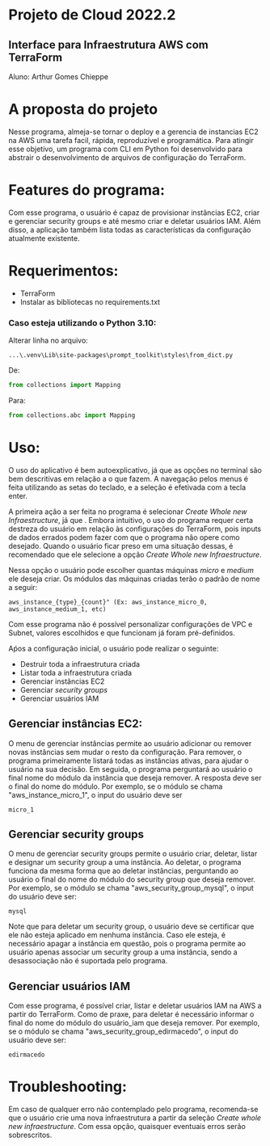 # Projeto de Cloud 2022.2
## Interface para Infraestrutura AWS com TerraForm

Aluno: Arthur Gomes Chieppe

# A proposta do projeto

Nesse programa, almeja-se tornar o deploy e a gerencia de instancias EC2 na AWS uma tarefa facil, rápida, reproduzível e programática. Para atingir esse objetivo, um programa com CLI em Python foi desenvolvido para abstrair o desenvolvimento de arquivos de configuração do TerraForm.

# Features do programa:

Com esse programa, o usuário é capaz de provisionar instâncias EC2, criar e gerenciar security groups e até mesmo criar e deletar usuários IAM. Além disso, a aplicação também lista todas as características da configuração atualmente existente.

# Requerimentos:

* TerraForm
* Instalar as bibliotecas no requirements.txt
### Caso esteja utilizando o Python 3.10:

Alterar linha no arquivo: 
```
...\.venv\Lib\site-packages\prompt_toolkit\styles\from_dict.py
```
De:
```python
from collections import Mapping
```
Para:
```python 
from collections.abc import Mapping
```

# Uso:

O uso do aplicativo é bem autoexplicativo, já que as opções no terminal são bem descritivas em relação a o que fazem. A navegação pelos menus é feita utilizando as setas do teclado, e a seleção é efetivada com a tecla enter. 



A primeira ação a ser feita no programa é selecionar *Create Whole new Infraestructure*, já que  . Embora intuitivo, o uso do programa requer certa destreza do usuário em relação às configurações do TerraForm, pois inputs de dados errados podem fazer com que o programa não opere como desejado. Quando o usuário ficar preso em uma situação dessas, é recomendado que ele selecione a opção *Create Whole new Infraestructure*.

Nessa opção o usuário pode escolher quantas máquinas *micro* e *medium* ele deseja criar. Os módulos das máquinas criadas terão o padrão de nome a seguir:
```
aws_instance_{type}_{count}" (Ex: aws_instance_micro_0, aws_instance_medium_1, etc)
```
Com esse programa não é possível personalizar configurações de VPC e Subnet, valores escolhidos e que funcionam já foram pré-definidos.

Aṕos a configuração inicial, o usuário pode realizar o seguinte:
* Destruir toda a infraestrutura criada
* Listar toda a infraestrutura criada
* Gerenciar instâncias EC2
* Gerenciar *security groups*
* Gerenciar usuários IAM

## Gerenciar instâncias EC2:

O menu de gerenciar instâncias permite ao usuário adicionar ou remover novas instâncias sem mudar o resto da configuração. Para remover, o programa primeiramente listará todas as instâncias ativas, para ajudar o usuário na sua decisão. Em seguida, o programa perguntará ao usuário o final nome do módulo da instância que deseja remover.
A resposta deve ser o final do nome do módulo. Por exemplo, se o módulo se chama "aws_instance_micro_1", o input do usuário deve ser 
```
micro_1
```
## Gerenciar security groups

O menu de gerenciar security groups permite o usuário criar, deletar, listar e designar um security group a uma instância. Ao deletar, o programa funciona da mesma forma que ao deletar instâncias, perguntando ao usuário o final do nome do módulo do security group que deseja remover. Por exemplo, se o módulo se chama "aws_security_group_mysql", o input do usuário deve ser:
```
mysql
```

Note que para deletar um security group, o usuário deve se certificar que ele não esteja aplicado em nenhuma instância. Caso ele esteja, é necessário apagar a instância em questão, pois o programa permite ao usuário apenas associar um security group a uma instância, sendo a desassociação não é suportada pelo programa.

## Gerenciar usuários IAM

Com esse programa, é possível criar, listar e deletar usuários IAM na AWS a partir do TerraForm. Como de praxe, para deletar é necessário informar o final do nome do módulo do usuário_iam que deseja remover. Por exemplo, se o módulo se chama "aws_security_group_edirmacedo", o input do usuário deve ser:
```
edirmacedo
```

# Troubleshooting:

Em caso de qualquer erro não contemplado pelo programa, recomenda-se que o usuário crie uma nova infraestrutura a partir da seleção *Create whole new infraestructure*. Com essa opção, quaisquer eventuais erros serão sobrescritos.







